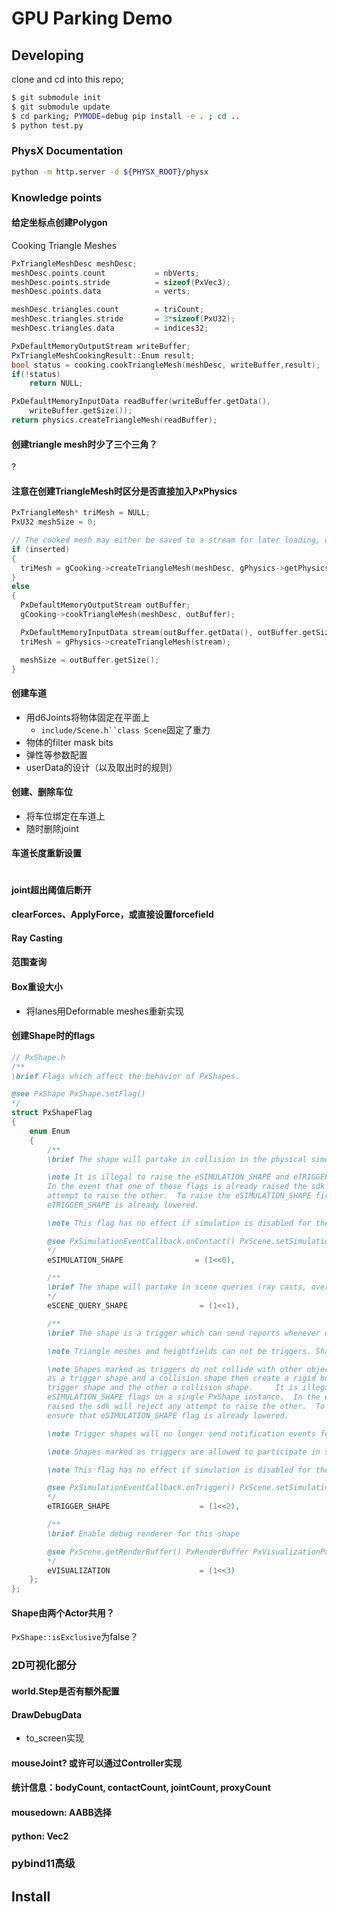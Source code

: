 # GPU Parking Demo

## Developing

clone and cd into this repo;

```bash
$ git submodule init
$ git submodule update
$ cd parking; PYMODE=debug pip install -e . ; cd ..
$ python test.py
```

### PhysX Documentation

```bash
python -m http.server -d ${PHYSX_ROOT}/physx
```

### Knowledge points

#### 给定坐标点创建Polygon

Cooking Triangle Meshes

```cpp
PxTriangleMeshDesc meshDesc;
meshDesc.points.count           = nbVerts;
meshDesc.points.stride          = sizeof(PxVec3);
meshDesc.points.data            = verts;

meshDesc.triangles.count        = triCount;
meshDesc.triangles.stride       = 3*sizeof(PxU32);
meshDesc.triangles.data         = indices32;

PxDefaultMemoryOutputStream writeBuffer;
PxTriangleMeshCookingResult::Enum result;
bool status = cooking.cookTriangleMesh(meshDesc, writeBuffer,result);
if(!status)
    return NULL;

PxDefaultMemoryInputData readBuffer(writeBuffer.getData(),
    writeBuffer.getSize());
return physics.createTriangleMesh(readBuffer);
```
#### 创建triangle mesh时少了三个三角？
?

#### 注意在创建TriangleMesh时区分是否直接加入PxPhysics
```cpp
PxTriangleMesh* triMesh = NULL;
PxU32 meshSize = 0;

// The cooked mesh may either be saved to a stream for later loading, or inserted directly into PxPhysics.
if (inserted)
{
  triMesh = gCooking->createTriangleMesh(meshDesc, gPhysics->getPhysicsInsertionCallback());
}
else
{
  PxDefaultMemoryOutputStream outBuffer;
  gCooking->cookTriangleMesh(meshDesc, outBuffer);

  PxDefaultMemoryInputData stream(outBuffer.getData(), outBuffer.getSize());
  triMesh = gPhysics->createTriangleMesh(stream);

  meshSize = outBuffer.getSize();
}
```
#### 创建车道

- 用d6Joints将物体固定在平面上
   - `include/Scene.h``class Scene`固定了重力
- 物体的filter mask bits
- 弹性等参数配置
- userData的设计（以及取出时的规则）

#### 创建、删除车位

- 将车位绑定在车道上
- 随时删除joint

#### 车道长度重新设置

```cpp

```

#### joint超出阈值后断开

#### clearForces、ApplyForce，或直接设置forcefield

#### Ray Casting

#### 范围查询

#### Box重设大小

- 将lanes用Deformable meshes重新实现

#### 创建Shape时的flags

```cpp
// PxShape.h
/**
\brief Flags which affect the behavior of PxShapes.

@see PxShape PxShape.setFlag()
*/
struct PxShapeFlag
{
    enum Enum
    {
        /**
        \brief The shape will partake in collision in the physical simulation.

        \note It is illegal to raise the eSIMULATION_SHAPE and eTRIGGER_SHAPE flags.
        In the event that one of these flags is already raised the sdk will reject any 
        attempt to raise the other.  To raise the eSIMULATION_SHAPE first ensure that 
        eTRIGGER_SHAPE is already lowered.

        \note This flag has no effect if simulation is disabled for the corresponding actor (see #PxActorFlag::eDISABLE_SIMULATION).

        @see PxSimulationEventCallback.onContact() PxScene.setSimulationEventCallback() PxShape.setFlag(), PxShape.setFlags()
        */
        eSIMULATION_SHAPE                = (1<<0),

        /**
        \brief The shape will partake in scene queries (ray casts, overlap tests, sweeps, ...).
        */
        eSCENE_QUERY_SHAPE                = (1<<1),

        /**
        \brief The shape is a trigger which can send reports whenever other shapes enter/leave its volume.

        \note Triangle meshes and heightfields can not be triggers. Shape creation will fail in these cases.

        \note Shapes marked as triggers do not collide with other objects. If an object should act both
        as a trigger shape and a collision shape then create a rigid body with two shapes, one being a 
        trigger shape and the other a collision shape.     It is illegal to raise the eTRIGGER_SHAPE and 
        eSIMULATION_SHAPE flags on a single PxShape instance.  In the event that one of these flags is already 
        raised the sdk will reject any attempt to raise the other.  To raise the eTRIGGER_SHAPE flag first 
        ensure that eSIMULATION_SHAPE flag is already lowered.

        \note Trigger shapes will no longer send notification events for interactions with other trigger shapes.

        \note Shapes marked as triggers are allowed to participate in scene queries, provided the eSCENE_QUERY_SHAPE flag is set. 

        \note This flag has no effect if simulation is disabled for the corresponding actor (see #PxActorFlag::eDISABLE_SIMULATION).

        @see PxSimulationEventCallback.onTrigger() PxScene.setSimulationEventCallback() PxShape.setFlag(), PxShape.setFlags()
        */
        eTRIGGER_SHAPE                    = (1<<2),

        /**
        \brief Enable debug renderer for this shape

        @see PxScene.getRenderBuffer() PxRenderBuffer PxVisualizationParameter
        */
        eVISUALIZATION                    = (1<<3)
    };
};
```

#### Shape由两个Actor共用？

`PxShape::isExclusive`为false？



### 2D可视化部分

#### world.Step是否有额外配置

#### DrawDebugData

- to_screen实现

#### mouseJoint? 或许可以通过Controller实现

#### 统计信息：bodyCount, contactCount, jointCount, proxyCount

#### mousedown: AABB选择

#### python: Vec2

### pybind11高级

## Install

